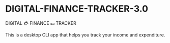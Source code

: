 # DIGITAL-FINANCE-TRACKER-3.0
DIGITAL 💳 FINANCE 💵 TRACKER

This is a desktop CLI app that helps you track your income and expenditure.
